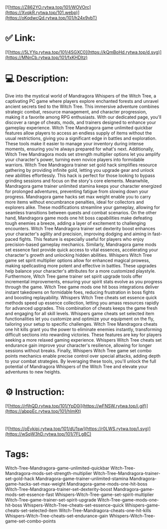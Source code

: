 [![https://Z862YO.rytwa.top/101/WOVOrc](https://XvqkR.rytwa.top/101.webp)](https://oKqdwcQd.rytwa.top/101/h24x9vbT)
# ✅ Link:
[![https://5LYYq.rytwa.top/101/4SGXC0](https://kQmBoHd.rytwa.top/d.svg)](https://MNnCb.rytwa.top/101/fxKHDltz)
# 💻 Description:
Dive into the mystical world of Mandragora Whispers of the Witch Tree, a captivating PC game where players explore enchanted forests and unravel ancient secrets tied to the Witch Tree. This immersive adventure combines strategic combat, resource management, and character progression, making it a favorite among RPG enthusiasts. With our dedicated page, you'll discover a range of cheats, mods, and trainers designed to enhance your gameplay experience.
Witch Tree Mandragora game unlimited quickbar features allow players to access an endless supply of items without the usual restrictions, giving you a significant edge in battles and exploration. These tools make it easier to manage your inventory during intense moments, ensuring you're always prepared for what's next. Additionally, Witch Tree Mandragora mods set strength multiplier options let you amplify your character's power, turning even novice players into formidable warriors.
Witch Tree Mandragora trainer set gold hack simplifies resource gathering by providing infinite gold, letting you upgrade gear and unlock new abilities effortlessly. This hack is perfect for those looking to bypass grinding sessions and focus on the story's core elements. Meanwhile, Mandragora game trainer unlimited stamina keeps your character energized for prolonged adventures, preventing fatigue from slowing down your progress.
Mandragora game hacks set max weight enable you to carry more items without encumbrance penalties, ideal for collectors and explorers alike. These modifications streamline your gameplay, allowing for seamless transitions between quests and combat scenarios. On the other hand, Mandragora game mods one hit boss capabilities make defeating tough enemies a breeze, adding a layer of excitement to challenging encounters.
Witch Tree Mandragora trainer set dexterity boost enhances your character's agility and precision, improving dodging and aiming in fast-paced fights. This feature is especially useful for players who enjoy precision-based gameplay mechanics. Similarly, Mandragora game mods set essence fast provide quick access to vital essences, accelerating your character's growth and unlocking hidden abilities.
Whispers Witch Tree game set spirit multiplier options allow for enhanced magical prowess, making spellcasting more potent and effective in battles. These upgrades help balance your character's attributes for a more customized playstyle. Furthermore, Witch Tree game trainer set spirit upgrade tools offer incremental improvements, ensuring your spirit stats evolve as you progress through the game.
Witch Tree game mods one hit boss integrations deliver instant takedowns on formidable foes, reducing frustration in boss fights and boosting replayability. Whispers Witch Tree cheats set essence quick methods speed up essence collection, letting you amass resources rapidly for advanced upgrades. This combination of cheats keeps the game fresh and engaging for all skill levels.
Whispers game cheats set selected item functionalities let you customize and optimize your equipment on the fly, tailoring your setup to specific challenges. Witch Tree Mandragora cheats one hit kills grant you the power to eliminate enemies instantly, transforming difficult sections into rewarding victories. These features are key for players seeking a more relaxed gaming experience.
Whispers Witch Tree cheats set endurance gain improve your character's resilience, allowing for longer sessions without breaks. Finally, Whispers Witch Tree game set combo points mechanics enable precise control over special attacks, adding depth to your combat strategies. By leveraging these tools, you'll unlock the full potential of Mandragora Whispers of the Witch Tree and elevate your adventures to new heights.

# ⚙️ Instruction:
[![https://rfjhQD.rytwa.top/101/YpD0i](https://wFNSW.rytwa.top/i.gif)](https://abppEc.rytwa.top/101/hImKt)
#
[![https://oEykipj.rytwa.top/101/dU1sw](https://r0LWS.rytwa.top/l.svg)](https://wSqW3hD.rytwa.top/101/7FLg8C)
# Tags:
Witch-Tree-Mandragora-game-unlimited-quickbar Witch-Tree-Mandragora-mods-set-strength-multiplier Witch-Tree-Mandragora-trainer-set-gold-hack Mandragora-game-trainer-unlimited-stamina Mandragora-game-hacks-set-max-weight Mandragora-game-mods-one-hit-boss Witch-Tree-Mandragora-trainer-set-dexterity-boost Mandragora-game-mods-set-essence-fast Whispers-Witch-Tree-game-set-spirit-multiplier Witch-Tree-game-trainer-set-spirit-upgrade Witch-Tree-game-mods-one-hit-boss Whispers-Witch-Tree-cheats-set-essence-quick Whispers-game-cheats-set-selected-item Witch-Tree-Mandragora-cheats-one-hit-kills Whispers-Witch-Tree-cheats-set-endurance-gain Whispers-Witch-Tree-game-set-combo-points





